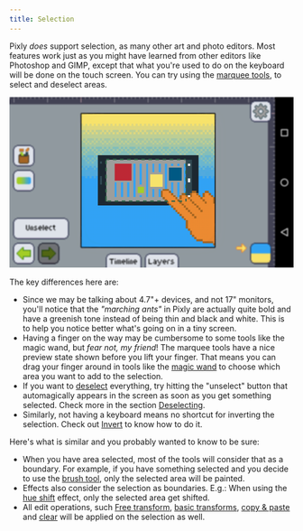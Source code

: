 ```yaml
---
title: Selection
---
```

Pixly _does_ support selection, as many other art and photo editors. Most features work just as you might have learned from other editors like Photoshop and GIMP, except that what you're used to do on the keyboard will be done on the touch screen. You can try using the [marquee tools], to select and deselect areas.

![selection](./selection.png)

The key differences here are:

+ Since we may be talking about 4.7"+ devices, and not 17" monitors, you'll notice that the _"marching ants"_ in Pixly are actually quite bold and have a greenish tone instead of being thin and black and white. This is to help you notice better what's going on in a tiny screen.
+ Having a finger on the way may be cumbersome to some tools like the magic wand, but _fear not, my friend_! The marquee tools have a nice preview state shown before you lift your finger. That means you can drag your finger around in tools like the [magic wand] to choose which area you want to add to the selection.
+ If you want to [deselect][deselecting] everything, try hitting the "unselect" button that automagically appears in the screen as soon as you get something selected. Check more in the section [Deselecting].
+ Similarly, not having a keyboard means no shortcut for inverting the selection. Check out [Invert] to know how to do it.

Here's what is similar and you probably wanted to know to be sure:
+ When you have area selected, most of the tools will consider that as a boundary. For example, if you have something selected and you decide to use the [brush tool], only the selected area will be painted.
+ Effects also consider the selection as boundaries. E.g.: When using the [hue shift] effect, only the selected area get shifted.
+ All edit operations, such [Free transform], [basic transforms], [copy & paste][copy-paste] and [clear] will be applied on the selection as well.

[deselecting]: ./deselecting.md
[invert]: ./invert.md
[brush tool]: ../toolbar/tools/brush.md
[hue shift]: ../mainmenu/colors-filters/filters.md#hue-shift
[free transform]: ../mainmenu/edit/free-transform.md
[basic transforms]: ../mainmenu/edit/basic-transforms.md
[copy-paste]: ../mainmenu/edit/copy-paste.md
[clear]: ../mainmenu/edit/clear.md
[marquee tools]: ../toolbar/tools/marquee/index.md
[magic wand]: ../toolbar/tools/marquee/wand.md